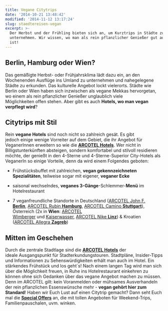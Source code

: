 ```yaml
---
title: Vegane Citytrips
date: '2014-10-21 13:48:42'
modified: '2014-11-12 13:17:24'
slug: staedtereisen-vegan
excerpt: >-
  Der Herbst und der Frühling bieten sich an, um Kurztrips in Städte zu
  unternehmen. Wir wissen, wo man als rein pflanzlicher Genießer gut aufgehoben
  ist!
---
```


## Berlin, Hamburg oder Wien?

Das gemäßigte Herbst- oder Frühjahrsklima lädt dazu ein, an den Wochenenden Ausflüge ins Umland zu unternehmen und nahegelegene Städte zu erkunden. Das kulturelle Angebot lockt vielerorts. Städte wie Berlin oder Wien haben sich inzwischen als vegane Mekkas hervorgetan, wo einem als rein pflanzlicher Genießer unglaublich viele Möglichkeiten offen stehen. Aber gibt es auch **Hotels, wo man vegan verpflegt wird**?

## Citytrips mit Stil

Rein **vegane Hotels** sind noch nicht so zahlreich gesät. Es gibt jedoch einige wenige Vorreiter auf dem Gebiet, die ihr Angebot für VeganerInnen erweitern so wie die [**ARCOTEL Hotels**](http://www.arcotelhotels.com/). Wer nicht in Billigstunterkünften absteigen, sondern komfortabel und stilvoll residieren möchte, der genießt in den 4-Sterne und 4-Sterne-Superior City-Hotels als VeganerIn so einige Vorteile, denn da wird einem Folgendes geboten:

*   Frühstücksbuffet mit zahlreichen, **vegan gekennzeichneten Spezialitäten**, teilweise sogar mit eigener, **veganer Ecke**

*   saisonal wechselndes, **veganes 3-Gänge**\-Schlemmer-**Menü** im Hotelrestaurant

*   7 veganfreundliche Standorte in Deutschland ([ARCOTEL John F. **Berlin**](http://www.arcotelhotels.com/de/john_f_hotel_berlin/), [ARCOTEL Rubin **Hamburg**](http://www.arcotelhotels.com/de/rubin_hotel_hamburg/), [ARCOTEL Camino **Stuttgart**](http://www.arcotelhotels.com/de/camino_hotel_stuttgart/)), Österreich (2x in **Wien**: [ARCOTEL Wimberger](http://www.arcotelhotels.com/de/wimberger_hotel_wien/) und [Kaiserwasser](http://www.arcotelhotels.com/de/kaiserwasser_hotel_wien/), [ARCOTEL Nike **Linz**](http://www.arcotelhotels.com/de/nike_hotel_linz/)) & Kroatien ([ARCOTEL Allegra **Zagreb**](http://www.arcotelhotels.com/de/allegra_hotel_zagreb/))

[<!-- Image removed (no copyright): arcotel-veganes-menü-collage.jpg -->](https://www.veganblatt.com/i/arcotel-veganes-menü-collage.jpg)

## Mitten im Geschehen

Durch die zentrale Stadtlage sind die [**ARCOTEL Hotels**](http://www.arcotelhotels.com/) der ideale Ausgangspunkt für Stadterkundungstouren. Stadtpläne, Insider-Tipps und Informationen zu Sehenswürdigkeiten erhält man auch im Hotel. Ein stärkendes Frühstück und los geht´s! Nach einem langen Tag wird man sich über die Möglichkeit freuen, in Ruhe ins Hotelrestaurant einkehren zu können ohne sich Gedanken über das vegane Angebot machen zu müssen. Denn im ARCOTEL gilt: kein Voranmelden oder mühsames Ausverhandeln der rein pflanzlichen Essenswünsche mehr - **vegan gehört hier zum Standard**! Haben wir Euch Lust auf einen Citytrip gemacht? Dann seht Euch mal die [**Special Offers**](http://www.arcotelhotels.com/de/special_offers/) an, die mit tollen Angeboten für Weekend-Trips, Familienpauschalen, uvm. winken. [<!-- Image removed (no copyright): städtereisen.jpg -->](https://www.veganblatt.com/i/städtereisen.jpg)
